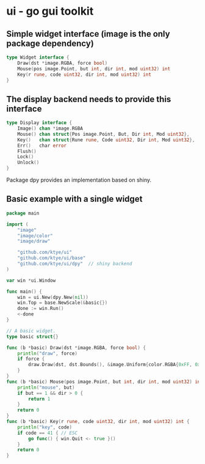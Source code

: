 # ui - go gui toolkit

## Simple widget interface (image is the only package dependency)
```go
type Widget interface {
	Draw(dst *image.RGBA, force bool)
	Mouse(pos image.Point, but int, dir int, mod uint32) int
	Key(r rune, code uint32, dir int, mod uint32) int
}
```

## The display backend needs to provide this interface
```go
type Display interface {
	Image() chan *image.RGBA
	Mouse() chan struct{Pos image.Point, But, Dir int, Mod uint32},
	Key()   chan struct{Rune rune, Code uint32, Dir int, Mod uint32},
	Err()   char error
	Flush()
	Lock()
	Unlock()
}
```
Package dpy provides an implementation based on shiny.

## Basic example with a single widget
```go
package main

import (
	"image"
	"image/color"
	"image/draw"

	"github.com/ktye/ui"
	"github.com/ktye/ui/base" 
	"github.com/ktye/ui/dpy"  // shiny backend
)

var win *ui.Window

func main() {
	win = ui.New(dpy.New(nil))
	win.Top = base.NewScale(&basic{})
	done := win.Run()
	<-done
}

// A basic widget.
type basic struct{}

func (b *basic) Draw(dst *image.RGBA, force bool) {
	println("draw", force)
	if force {
		draw.Draw(dst, dst.Bounds(), &image.Uniform{color.RGBA{0xFF, 0x00, 0xFF, 0xFF}}, image.ZP, draw.Src)
	}
}
func (b *basic) Mouse(pos image.Point, but int, dir int, mod uint32) int {
	println("mouse", but)
	if but == 1 && dir > 0 {
		return 1
	}
	return 0
}
func (b *basic) Key(r rune, code uint32, dir int, mod uint32) int {
	println("key", code)
	if code == 41 { // ESC
		go func() { win.Quit <- true }()
	}
	return 0
}
```
